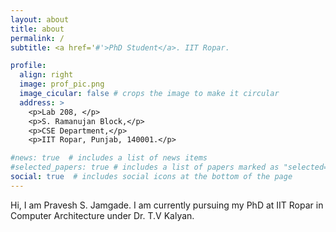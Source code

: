 ```yaml
---
layout: about
title: about
permalink: /
subtitle: <a href='#'>PhD Student</a>. IIT Ropar.

profile:
  align: right
  image: prof_pic.png
  image_cicular: false # crops the image to make it circular
  address: >
    <p>Lab 208, </p>
    <p>S. Ramanujan Block,</p>
    <p>CSE Department,</p>
    <p>IIT Ropar, Punjab, 140001.</p>

#news: true  # includes a list of news items
#selected_papers: true # includes a list of papers marked as "selected={true}"
social: true  # includes social icons at the bottom of the page
---
```


Hi,
I am Pravesh S. Jamgade. I am currently pursuing my PhD at IIT Ropar in Computer Architecture under Dr. T.V Kalyan.

<!-- #Put your address / P.O. box / other info right below your picture. You can also disable any these elements by editing `profile` property of the YAML header of your `_pages/#about.md`. Edit `_bibliography/papers.bib` and Jekyll will render your [publications page](/al-folio/publications/) automatically.

#Link to your social media connections, too. This theme is set up to use [Font Awesome icons](http://fortawesome.github.io/Font-Awesome/) and [Academicons](https://#jpswalsh.github.io/academicons/), like the ones below. Add your Facebook, Twitter, LinkedIn, Google Scholar, or just disable all of them. -->